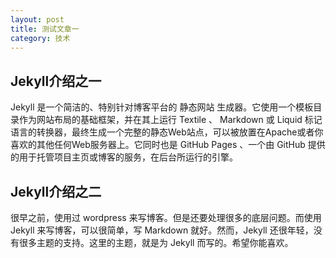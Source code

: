 ```yaml
---
layout: post
title: 测试文章一
category: 技术
---
```

## Jekyll介绍之一
Jekyll 是一个简洁的、特别针对博客平台的 静态网站 生成器。它使用一个模板目录作为网站布局的基础框架，并在其上运行 Textile 、 Markdown 或 Liquid 标记语言的转换器，最终生成一个完整的静态Web站点，可以被放置在Apache或者你喜欢的其他任何Web服务器上。它同时也是 GitHub Pages 、一个由 GitHub 提供的用于托管项目主页或博客的服务，在后台所运行的引擎。

## Jekyll介绍之二
很早之前，使用过 wordpress 来写博客。但是还要处理很多的底层问题。而使用 Jekyll 来写博客，可以很简单，写 Markdown 就好。然而，Jekyll 还很年轻，没有很多主题的支持。这里的主题，就是为 Jekyll 而写的。希望你能喜欢。
